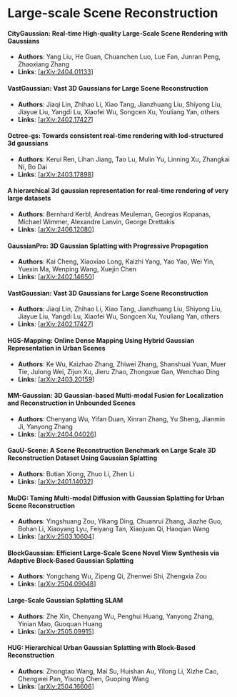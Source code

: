 # Large-scale Scene Reconstruction

#### CityGaussian: Real-time High-quality Large-Scale Scene Rendering with Gaussians
- **Authors**: Yang Liu, He Guan, Chuanchen Luo, Lue Fan, Junran Peng, Zhaoxiang Zhang
- **Links**: [[arXiv:2404.01133](https://arxiv.org/abs/2404.01133)]

#### VastGaussian: Vast 3D Gaussians for Large Scene Reconstruction
- **Authors**: Jiaqi Lin, Zhihao Li, Xiao Tang, Jianzhuang Liu, Shiyong Liu, Jiayue Liu, Yangdi Lu, Xiaofei Wu, Songcen Xu, Youliang Yan, others
- **Links**: [[arXiv:2402.17427](https://arxiv.org/abs/2402.17427)]

#### Octree-gs: Towards consistent real-time rendering with lod-structured 3d gaussians
- **Authors**: Kerui Ren, Lihan Jiang, Tao Lu, Mulin Yu, Linning Xu, Zhangkai Ni, Bo Dai
- **Links**: [[arXiv:2403.17898](https://arxiv.org/abs/2403.17898)]

#### A hierarchical 3d gaussian representation for real-time rendering of very large datasets
- **Authors**: Bernhard Kerbl, Andreas Meuleman, Georgios Kopanas, Michael Wimmer, Alexandre Lanvin, George Drettakis
- **Links**: [[arXiv:2406.12080](https://arxiv.org/abs/2406.12080)]

#### GaussianPro: 3D Gaussian Splatting with Progressive Propagation
- **Authors**: Kai Cheng, Xiaoxiao Long, Kaizhi Yang, Yao Yao, Wei Yin, Yuexin Ma, Wenping Wang, Xuejin Chen
- **Links**: [[arXiv:2402.14650](https://arxiv.org/abs/2402.14650)]

#### VastGaussian: Vast 3D Gaussians for Large Scene Reconstruction
- **Authors**: Jiaqi Lin, Zhihao Li, Xiao Tang, Jianzhuang Liu, Shiyong Liu, Jiayue Liu, Yangdi Lu, Xiaofei Wu, Songcen Xu, Youliang Yan, others
- **Links**: [[arXiv:2402.17427](https://arxiv.org/abs/2402.17427)]

#### HGS-Mapping: Online Dense Mapping Using Hybrid Gaussian Representation in Urban Scenes
- **Authors**: Ke Wu, Kaizhao Zhang, Zhiwei Zhang, Shanshuai Yuan, Muer Tie, Julong Wei, Zijun Xu, Jieru Zhao, Zhongxue Gan, Wenchao Ding
- **Links**: [[arXiv:2403.20159](https://arxiv.org/abs/2403.20159)]

#### MM-Gaussian: 3D Gaussian-based Multi-modal Fusion for Localization and Reconstruction in Unbounded Scenes
- **Authors**: Chenyang Wu, Yifan Duan, Xinran Zhang, Yu Sheng, Jianmin Ji, Yanyong Zhang
- **Links**: [[arXiv:2404.04026](https://arxiv.org/abs/2404.04026)]

#### GauU-Scene: A Scene Reconstruction Benchmark on Large Scale 3D Reconstruction Dataset Using Gaussian Splatting
- **Authors**: Butian Xiong, Zhuo Li, Zhen Li
- **Links**: [[arXiv:2401.14032](https://arxiv.org/abs/2401.14032)]

#### MuDG: Taming Multi-modal Diffusion with Gaussian Splatting for Urban Scene Reconstruction
- **Authors**: Yingshuang Zou, Yikang Ding, Chuanrui Zhang, Jiazhe Guo, Bohan Li, Xiaoyang Lyu, Feiyang Tan, Xiaojuan Qi, Haoqian Wang
- **Links**: [[arXiv:2503.10604](https://arxiv.org/abs/2503.10604)]

#### BlockGaussian: Efficient Large-Scale Scene Novel View Synthesis via Adaptive Block-Based Gaussian Splatting
- **Authors**: Yongchang Wu, Zipeng Qi, Zhenwei Shi, Zhengxia Zou
- **Links**: [[arXiv:2504.09048](https://arxiv.org/abs/2504.09048)]

#### Large-Scale Gaussian Splatting SLAM
- **Authors**: Zhe Xin, Chenyang Wu, Penghui Huang, Yanyong Zhang, Yinian Mao, Guoquan Huang
- **Links**: [[arXiv:2505.09915](https://arxiv.org/abs/2505.09915)]

#### HUG: Hierarchical Urban Gaussian Splatting with Block-Based Reconstruction
- **Authors**: Zhongtao Wang, Mai Su, Huishan Au, Yilong Li, Xizhe Cao, Chengwei Pan, Yisong Chen, Guoping Wang
- **Links**: [[arXiv:2504.16606](https://arxiv.org/abs/2504.16606)]




